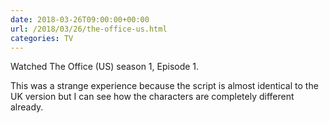 ```yaml
---
date: 2018-03-26T09:00:00+00:00
url: /2018/03/26/the-office-us.html
categories: TV
---
```

Watched The Office (US) season 1, Episode 1.

This was a strange experience because the script is almost identical to the UK version but I can see how the characters are completely different already.


